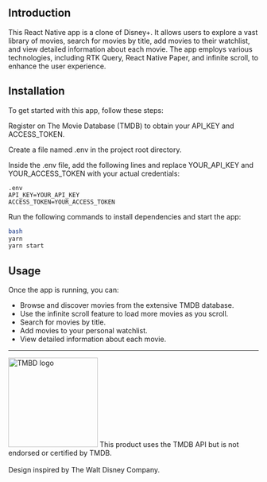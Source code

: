 ## Introduction
This React Native app is a clone of Disney+. It allows users to explore a vast library of movies, search for movies by title, add movies to their watchlist, and view detailed information about each movie. The app employs various technologies, including RTK Query, React Native Paper, and infinite scroll, to enhance the user experience.

## Installation
To get started with this app, follow these steps:

Register on The Movie Database (TMDB) to obtain your API_KEY and ACCESS_TOKEN.

Create a file named .env in the project root directory.

Inside the .env file, add the following lines and replace YOUR_API_KEY and YOUR_ACCESS_TOKEN with your actual credentials:


```.env
.env
API_KEY=YOUR_API_KEY
ACCESS_TOKEN=YOUR_ACCESS_TOKEN
```
Run the following commands to install dependencies and start the app:

```bash
bash
yarn
yarn start
```

## Usage
Once the app is running, you can:

- Browse and discover movies from the extensive TMDB database.
- Use the infinite scroll feature to load more movies as you scroll.
- Search for movies by title.
- Add movies to your personal watchlist.
- View detailed information about each movie.

---

<img src="https://www.themoviedb.org/assets/2/v4/logos/v2/blue_short-8e7b30f73a4020692ccca9c88bafe5dcb6f8a62a4c6bc55cd9ba82bb2cd95f6c.svg" alt="TMBD logo" width="180" >
This product uses the TMDB API but is not endorsed or certified by TMDB.
<br/>
<br/>
Design inspired by The Walt Disney Company.
